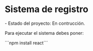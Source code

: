 <h1> Sistema de registro </h1>
- Estado del proyecto: En contrucción.

Para ejecutar el sistema debes poner:

´´´npm install react´´´
